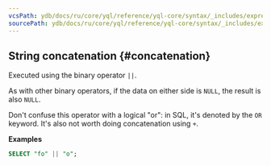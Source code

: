 ```yaml
---
vcsPath: ydb/docs/ru/core/yql/reference/yql-core/syntax/_includes/expressions/concatenation.md
sourcePath: ydb/docs/ru/core/yql/reference/yql-core/syntax/_includes/expressions/concatenation.md
---
```

## String concatenation {#concatenation}

Executed using the binary operator `||`.

As with other binary operators, if the data on either side is `NULL`, the result is also `NULL`.

Don't confuse this operator with a logical "or": in SQL, it's denoted by the `OR` keyword. It's also not worth doing concatenation using `+`.

**Examples**

```sql
SELECT "fo" || "o";
```
